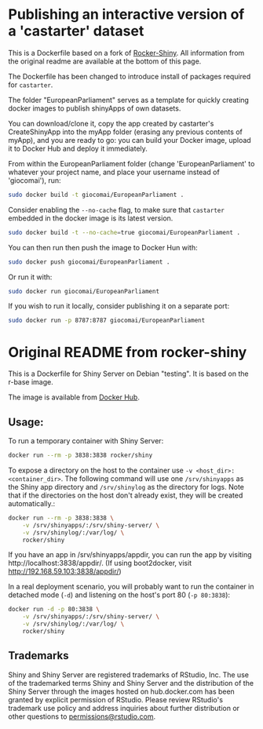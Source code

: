 Publishing an interactive version of a 'castarter' dataset
==========================================================

This is a Dockerfile based on a fork of [Rocker-Shiny](https://github.com/rocker-org/shiny). All information from the original readme are available at the bottom of this page.

The Dockerfile has been changed to introduce install of packages required for `castarter`. 

The folder "EuropeanParliament" serves as a template for quickly creating docker images to publish shinyApps of own datasets. 

You can download/clone it, copy the app created by castarter's CreateShinyApp into the myApp folder (erasing any previous contents of myApp), and you are ready to go: you can build your Docker image, upload it to Docker Hub and deploy it immediately. 

From within the EuropeanParliament folder (change 'EuropeanParliament' to whatever your project name, and place your username instead of 'giocomai'), run:

```sh
sudo docker build -t giocomai/EuropeanParliament .
```

Consider enabling the `--no-cache` flag, to make sure that `castarter` embedded in the docker image is its latest version.

```sh
sudo docker build -t --no-cache=true giocomai/EuropeanParliament .
```

You can then run then push the image to Docker Hun with:

```sh
sudo docker push giocomai/EuropeanParliament .
```

Or run it with:

```sh
sudo docker run giocomai/EuropeanParliament
```

If you wish to run it locally, consider publishing it on a separate port:

```sh
sudo docker run -p 8787:8787 giocomai/EuropeanParliament
```

Original README from rocker-shiny
=================================

This is a Dockerfile for Shiny Server on Debian "testing". It is based on the r-base image.

The image is available from [Docker Hub](https://registry.hub.docker.com/u/rocker/shiny/).

## Usage:

To run a temporary container with Shiny Server:

```sh
docker run --rm -p 3838:3838 rocker/shiny
```


To expose a directory on the host to the container use `-v <host_dir>:<container_dir>`. The following command will use one `/srv/shinyapps` as the Shiny app directory and `/srv/shinylog` as the directory for logs. Note that if the directories on the host don't already exist, they will be created automatically.:

```sh
docker run --rm -p 3838:3838 \
    -v /srv/shinyapps/:/srv/shiny-server/ \
    -v /srv/shinylog/:/var/log/ \
    rocker/shiny
```

If you have an app in /srv/shinyapps/appdir, you can run the app by visiting http://localhost:3838/appdir/. (If using boot2docker, visit http://192.168.59.103:3838/appdir/)


In a real deployment scenario, you will probably want to run the container in detached mode (`-d`) and listening on the host's port 80 (`-p 80:3838`):

```sh
docker run -d -p 80:3838 \
    -v /srv/shinyapps/:/srv/shiny-server/ \
    -v /srv/shinylog/:/var/log/ \
    rocker/shiny
```


## Trademarks

Shiny and Shiny Server are registered trademarks of RStudio, Inc. The use of the trademarked terms Shiny and Shiny Server and the distribution of the Shiny Server through the images hosted on hub.docker.com has been granted by explicit permission of RStudio. Please review RStudio's trademark use policy and address inquiries about further distribution or other questions to permissions@rstudio.com.
